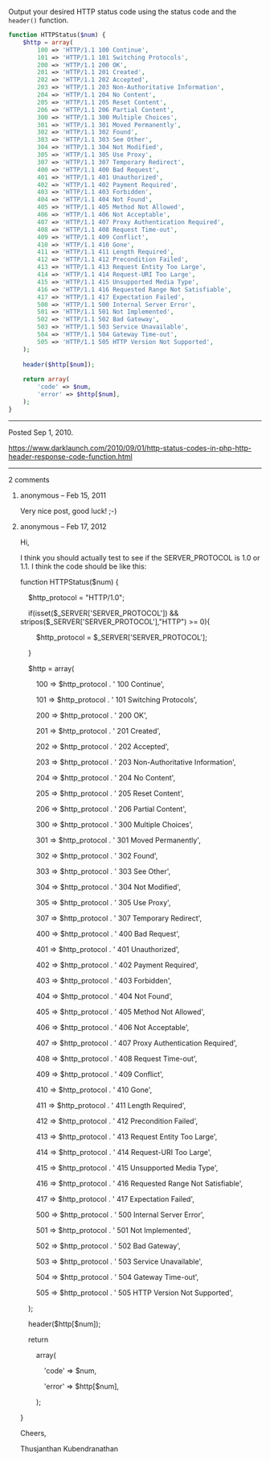 Output your desired HTTP status code using the status code and the `header()` function.

```php
function HTTPStatus($num) {
    $http = array(
        100 => 'HTTP/1.1 100 Continue',
        101 => 'HTTP/1.1 101 Switching Protocols',
        200 => 'HTTP/1.1 200 OK',
        201 => 'HTTP/1.1 201 Created',
        202 => 'HTTP/1.1 202 Accepted',
        203 => 'HTTP/1.1 203 Non-Authoritative Information',
        204 => 'HTTP/1.1 204 No Content',
        205 => 'HTTP/1.1 205 Reset Content',
        206 => 'HTTP/1.1 206 Partial Content',
        300 => 'HTTP/1.1 300 Multiple Choices',
        301 => 'HTTP/1.1 301 Moved Permanently',
        302 => 'HTTP/1.1 302 Found',
        303 => 'HTTP/1.1 303 See Other',
        304 => 'HTTP/1.1 304 Not Modified',
        305 => 'HTTP/1.1 305 Use Proxy',
        307 => 'HTTP/1.1 307 Temporary Redirect',
        400 => 'HTTP/1.1 400 Bad Request',
        401 => 'HTTP/1.1 401 Unauthorized',
        402 => 'HTTP/1.1 402 Payment Required',
        403 => 'HTTP/1.1 403 Forbidden',
        404 => 'HTTP/1.1 404 Not Found',
        405 => 'HTTP/1.1 405 Method Not Allowed',
        406 => 'HTTP/1.1 406 Not Acceptable',
        407 => 'HTTP/1.1 407 Proxy Authentication Required',
        408 => 'HTTP/1.1 408 Request Time-out',
        409 => 'HTTP/1.1 409 Conflict',
        410 => 'HTTP/1.1 410 Gone',
        411 => 'HTTP/1.1 411 Length Required',
        412 => 'HTTP/1.1 412 Precondition Failed',
        413 => 'HTTP/1.1 413 Request Entity Too Large',
        414 => 'HTTP/1.1 414 Request-URI Too Large',
        415 => 'HTTP/1.1 415 Unsupported Media Type',
        416 => 'HTTP/1.1 416 Requested Range Not Satisfiable',
        417 => 'HTTP/1.1 417 Expectation Failed',
        500 => 'HTTP/1.1 500 Internal Server Error',
        501 => 'HTTP/1.1 501 Not Implemented',
        502 => 'HTTP/1.1 502 Bad Gateway',
        503 => 'HTTP/1.1 503 Service Unavailable',
        504 => 'HTTP/1.1 504 Gateway Time-out',
        505 => 'HTTP/1.1 505 HTTP Version Not Supported',
    );
    
    header($http[$num]);
    
    return array(
        'code' => $num,
        'error' => $http[$num],
    );
}
```

---

Posted Sep 1, 2010.

https://www.darklaunch.com/2010/09/01/http-status-codes-in-php-http-header-response-code-function.html

---

2 comments

<ol>
    <li>
        <div>
            anonymous &ndash; Feb 15, 2011
            <div>
                <p>Very nice post, good luck! ;-)</p>
            </div>
        </div>
    </li>
    <li>
        <div>
            anonymous &ndash; Feb 17, 2012
            <div>
                <p>Hi, </p><p></p><p>I think you should actually test to see if the SERVER_PROTOCOL is 1.0 or 1.1. I think the code should be like this: </p><p></p><p>function HTTPStatus($num) {</p><p>&nbsp;&nbsp;&nbsp;&nbsp;$http_protocol = "HTTP/1.0"; </p><p>&nbsp;&nbsp;&nbsp;&nbsp;if(isset($_SERVER['SERVER_PROTOCOL']) &amp;&amp; stripos($_SERVER['SERVER_PROTOCOL'],"HTTP") &gt;= 0){</p><p>&nbsp;&nbsp;&nbsp;&nbsp;&nbsp;&nbsp;&nbsp;&nbsp;$http_protocol = $_SERVER['SERVER_PROTOCOL']; </p><p>&nbsp;&nbsp;&nbsp;&nbsp;}</p><p>&nbsp;&nbsp;&nbsp;&nbsp;$http = array(</p><p>&nbsp;&nbsp;&nbsp;&nbsp;&nbsp;&nbsp;&nbsp;&nbsp;100 =&gt; $http_protocol . ' 100 Continue',</p><p>&nbsp;&nbsp;&nbsp;&nbsp;&nbsp;&nbsp;&nbsp;&nbsp;101 =&gt; $http_protocol . ' 101 Switching Protocols',</p><p>&nbsp;&nbsp;&nbsp;&nbsp;&nbsp;&nbsp;&nbsp;&nbsp;200 =&gt; $http_protocol . ' 200 OK',</p><p>&nbsp;&nbsp;&nbsp;&nbsp;&nbsp;&nbsp;&nbsp;&nbsp;201 =&gt; $http_protocol . ' 201 Created',</p><p>&nbsp;&nbsp;&nbsp;&nbsp;&nbsp;&nbsp;&nbsp;&nbsp;202 =&gt; $http_protocol . ' 202 Accepted',</p><p>&nbsp;&nbsp;&nbsp;&nbsp;&nbsp;&nbsp;&nbsp;&nbsp;203 =&gt; $http_protocol . ' 203 Non-Authoritative Information',</p><p>&nbsp;&nbsp;&nbsp;&nbsp;&nbsp;&nbsp;&nbsp;&nbsp;204 =&gt; $http_protocol . ' 204 No Content',</p><p>&nbsp;&nbsp;&nbsp;&nbsp;&nbsp;&nbsp;&nbsp;&nbsp;205 =&gt; $http_protocol . ' 205 Reset Content',</p><p>&nbsp;&nbsp;&nbsp;&nbsp;&nbsp;&nbsp;&nbsp;&nbsp;206 =&gt; $http_protocol . ' 206 Partial Content',</p><p>&nbsp;&nbsp;&nbsp;&nbsp;&nbsp;&nbsp;&nbsp;&nbsp;300 =&gt; $http_protocol . ' 300 Multiple Choices',</p><p>&nbsp;&nbsp;&nbsp;&nbsp;&nbsp;&nbsp;&nbsp;&nbsp;301 =&gt; $http_protocol . ' 301 Moved Permanently',</p><p>&nbsp;&nbsp;&nbsp;&nbsp;&nbsp;&nbsp;&nbsp;&nbsp;302 =&gt; $http_protocol . ' 302 Found',</p><p>&nbsp;&nbsp;&nbsp;&nbsp;&nbsp;&nbsp;&nbsp;&nbsp;303 =&gt; $http_protocol . ' 303 See Other',</p><p>&nbsp;&nbsp;&nbsp;&nbsp;&nbsp;&nbsp;&nbsp;&nbsp;304 =&gt; $http_protocol . ' 304 Not Modified',</p><p>&nbsp;&nbsp;&nbsp;&nbsp;&nbsp;&nbsp;&nbsp;&nbsp;305 =&gt; $http_protocol . ' 305 Use Proxy',</p><p>&nbsp;&nbsp;&nbsp;&nbsp;&nbsp;&nbsp;&nbsp;&nbsp;307 =&gt; $http_protocol . ' 307 Temporary Redirect',</p><p>&nbsp;&nbsp;&nbsp;&nbsp;&nbsp;&nbsp;&nbsp;&nbsp;400 =&gt; $http_protocol . ' 400 Bad Request',</p><p>&nbsp;&nbsp;&nbsp;&nbsp;&nbsp;&nbsp;&nbsp;&nbsp;401 =&gt; $http_protocol . ' 401 Unauthorized',</p><p>&nbsp;&nbsp;&nbsp;&nbsp;&nbsp;&nbsp;&nbsp;&nbsp;402 =&gt; $http_protocol . ' 402 Payment Required',</p><p>&nbsp;&nbsp;&nbsp;&nbsp;&nbsp;&nbsp;&nbsp;&nbsp;403 =&gt; $http_protocol . ' 403 Forbidden',</p><p>&nbsp;&nbsp;&nbsp;&nbsp;&nbsp;&nbsp;&nbsp;&nbsp;404 =&gt; $http_protocol . ' 404 Not Found',</p><p>&nbsp;&nbsp;&nbsp;&nbsp;&nbsp;&nbsp;&nbsp;&nbsp;405 =&gt; $http_protocol . ' 405 Method Not Allowed',</p><p>&nbsp;&nbsp;&nbsp;&nbsp;&nbsp;&nbsp;&nbsp;&nbsp;406 =&gt; $http_protocol . ' 406 Not Acceptable',</p><p>&nbsp;&nbsp;&nbsp;&nbsp;&nbsp;&nbsp;&nbsp;&nbsp;407 =&gt; $http_protocol . ' 407 Proxy Authentication Required',</p><p>&nbsp;&nbsp;&nbsp;&nbsp;&nbsp;&nbsp;&nbsp;&nbsp;408 =&gt; $http_protocol . ' 408 Request Time-out',</p><p>&nbsp;&nbsp;&nbsp;&nbsp;&nbsp;&nbsp;&nbsp;&nbsp;409 =&gt; $http_protocol . ' 409 Conflict',</p><p>&nbsp;&nbsp;&nbsp;&nbsp;&nbsp;&nbsp;&nbsp;&nbsp;410 =&gt; $http_protocol . ' 410 Gone',</p><p>&nbsp;&nbsp;&nbsp;&nbsp;&nbsp;&nbsp;&nbsp;&nbsp;411 =&gt; $http_protocol . ' 411 Length Required',</p><p>&nbsp;&nbsp;&nbsp;&nbsp;&nbsp;&nbsp;&nbsp;&nbsp;412 =&gt; $http_protocol . ' 412 Precondition Failed',</p><p>&nbsp;&nbsp;&nbsp;&nbsp;&nbsp;&nbsp;&nbsp;&nbsp;413 =&gt; $http_protocol . ' 413 Request Entity Too Large',</p><p>&nbsp;&nbsp;&nbsp;&nbsp;&nbsp;&nbsp;&nbsp;&nbsp;414 =&gt; $http_protocol . ' 414 Request-URI Too Large',</p><p>&nbsp;&nbsp;&nbsp;&nbsp;&nbsp;&nbsp;&nbsp;&nbsp;415 =&gt; $http_protocol . ' 415 Unsupported Media Type',</p><p>&nbsp;&nbsp;&nbsp;&nbsp;&nbsp;&nbsp;&nbsp;&nbsp;416 =&gt; $http_protocol . ' 416 Requested Range Not Satisfiable',</p><p>&nbsp;&nbsp;&nbsp;&nbsp;&nbsp;&nbsp;&nbsp;&nbsp;417 =&gt; $http_protocol . ' 417 Expectation Failed',</p><p>&nbsp;&nbsp;&nbsp;&nbsp;&nbsp;&nbsp;&nbsp;&nbsp;500 =&gt; $http_protocol . ' 500 Internal Server Error',</p><p>&nbsp;&nbsp;&nbsp;&nbsp;&nbsp;&nbsp;&nbsp;&nbsp;501 =&gt; $http_protocol . ' 501 Not Implemented',</p><p>&nbsp;&nbsp;&nbsp;&nbsp;&nbsp;&nbsp;&nbsp;&nbsp;502 =&gt; $http_protocol . ' 502 Bad Gateway',</p><p>&nbsp;&nbsp;&nbsp;&nbsp;&nbsp;&nbsp;&nbsp;&nbsp;503 =&gt; $http_protocol . ' 503 Service Unavailable',</p><p>&nbsp;&nbsp;&nbsp;&nbsp;&nbsp;&nbsp;&nbsp;&nbsp;504 =&gt; $http_protocol . ' 504 Gateway Time-out',</p><p>&nbsp;&nbsp;&nbsp;&nbsp;&nbsp;&nbsp;&nbsp;&nbsp;505 =&gt; $http_protocol . ' 505 HTTP Version Not Supported',</p><p>&nbsp;&nbsp;&nbsp;&nbsp;);</p><p> </p><p>&nbsp;&nbsp;&nbsp;&nbsp;header($http[$num]);</p><p> </p><p>&nbsp;&nbsp;&nbsp;&nbsp;return</p><p>&nbsp;&nbsp;&nbsp;&nbsp;&nbsp;&nbsp;&nbsp;&nbsp;array(</p><p>&nbsp;&nbsp;&nbsp;&nbsp;&nbsp;&nbsp;&nbsp;&nbsp;&nbsp;&nbsp;&nbsp;&nbsp;'code' =&gt; $num,</p><p>&nbsp;&nbsp;&nbsp;&nbsp;&nbsp;&nbsp;&nbsp;&nbsp;&nbsp;&nbsp;&nbsp;&nbsp;'error' =&gt; $http[$num],</p><p>&nbsp;&nbsp;&nbsp;&nbsp;&nbsp;&nbsp;&nbsp;&nbsp;);</p><p>}</p><p></p><p>Cheers, </p><p>Thusjanthan Kubendranathan</p>
            </div>
        </div>
    </li>
</ol>
